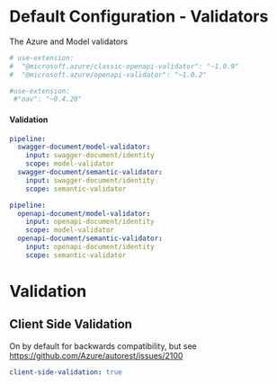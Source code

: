 # Default Configuration - Validators

The Azure and Model validators


``` yaml $(azure-validator)
# use-extension:
#  "@microsoft.azure/classic-openapi-validator": "~1.0.9"
#  "@microsoft.azure/openapi-validator": "~1.0.2"
```

``` yaml $(model-validator)
#use-extension:
 #"oav": "~0.4.20"
```


#### Validation

``` yaml
pipeline:
  swagger-document/model-validator:
    input: swagger-document/identity
    scope: model-validator
  swagger-document/semantic-validator:
    input: swagger-document/identity
    scope: semantic-validator
```

``` yaml $(notnow)
pipeline:
  openapi-document/model-validator:
    input: openapi-document/identity
    scope: model-validator
  openapi-document/semantic-validator:
    input: openapi-document/identity
    scope: semantic-validator
```

# Validation

## Client Side Validation

On by default for backwards compatibility, but see https://github.com/Azure/autorest/issues/2100

``` yaml
client-side-validation: true
```
